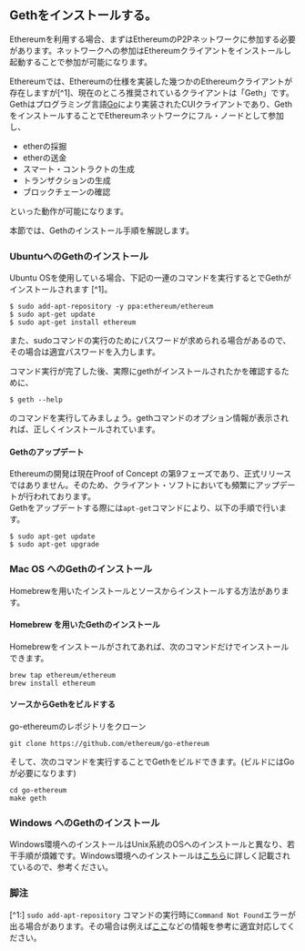 ## Gethをインストールする。

Ethereumを利用する場合、まずはEthereumのP2Pネットワークに参加する必要があります。ネットワークへの参加はEthereumクライアントをインストールし起動することで参加が可能になります。

Ethereumでは、Ethereumの仕様を実装した幾つかのEthereumクライアントが存在しますが[^1]、現在のところ推奨されているクライアントは「Geth」です。Gethはプログラミング言語[Go](http://golang.org/)により実装されたCUIクライアントであり、GethをインストールすることでEthereumネットワークにフル・ノードとして参加し、

* etherの採掘
* etherの送金
* スマート・コントラクトの生成
* トランザクションの生成
* ブロックチェーンの確認

といった動作が可能になります。

本節では、Gethのインストール手順を解説します。

### UbuntuへのGethのインストール

Ubuntu OSを使用している場合、下記の一連のコマンドを実行するとでGethがインストールされます \[^1\]。

```
$ sudo add-apt-repository -y ppa:ethereum/ethereum
$ sudo apt-get update
$ sudo apt-get install ethereum
```

また、sudoコマンドの実行のためにパスワードが求められる場合があるので、その場合は適宜パスワードを入力します。

コマンド実行が完了した後、実際にgethがインストールされたかを確認するために、

```
$ geth --help
```

のコマンドを実行してみましょう。gethコマンドのオプション情報が表示されれば、正しくインストールされています。

#### Gethのアップデート

Ethereumの開発は現在Proof of Concept の第9フェーズであり、正式リリースではありません。そのため、クライアント・ソフトにおいても頻繁にアップデートが行われております。  
Gethをアップデートする際には`apt-get`コマンドにより、以下の手順で行います。

```
$ sudo apt-get update
$ sudo apt-get upgrade
```

### 

### Mac OS へのGethのインストール

Homebrewを用いたインストールとソースからインストールする方法があります。

#### Homebrew を用いたGethのインストール

Homebrewをインストールがされてあれば、次のコマンドだけでインストールできます。

```
brew tap ethereum/ethereum
brew install ethereum
```

#### ソースからGethをビルドする

go-ethereumのレポジトリをクローン

```
git clone https://github.com/ethereum/go-ethereum
```

そして、次のコマンドを実行することでGethをビルドできます。\(ビルドにはGoが必要になります\)

```
cd go-ethereum
make geth
```

### 

### Windows へのGethのインストール

Windows環境へのインストールはUnix系統のOSへのインストールと異なり、若干手順が煩雑です。Windows環境へのインストールは[こちら](https://github.com/ethereum/go-ethereum/wiki/Installation-instructions-for-Windows)に詳しく記載されているので、参考ください。

### 

### 脚注

\[^1:\] `sudo add-apt-repository` コマンドの実行時に`Command Not Found`エラーが出る場合があります。その場合は例えば[ここ](http://data-hacker.blogspot.jp/2018/01/add-apt-repository.html)などの情報を参考に適宜対応してください。

